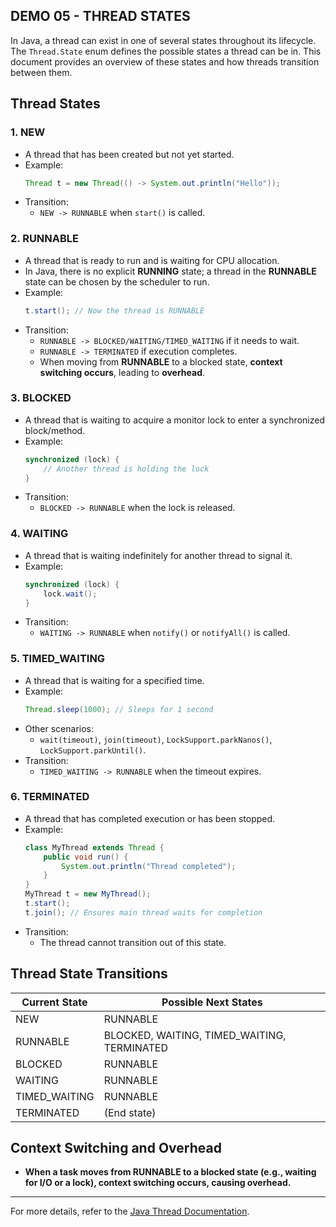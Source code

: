 ## DEMO 05 - THREAD STATES

In Java, a thread can exist in one of several states throughout its lifecycle. The `Thread.State` enum defines the possible states a thread can be in. This document provides an overview of these states and how threads transition between them.

## Thread States
### 1. **NEW**
- A thread that has been created but not yet started.
- Example:
  ```java
  Thread t = new Thread(() -> System.out.println("Hello"));
  ```
- Transition:
    - `NEW -> RUNNABLE` when `start()` is called.

### 2. **RUNNABLE**
- A thread that is ready to run and is waiting for CPU allocation.
- In Java, there is no explicit **RUNNING** state; a thread in the **RUNNABLE** state can be chosen by the scheduler to run.
- Example:
  ```java
  t.start(); // Now the thread is RUNNABLE
  ```
- Transition:
    - `RUNNABLE -> BLOCKED/WAITING/TIMED_WAITING` if it needs to wait.
    - `RUNNABLE -> TERMINATED` if execution completes.
    - When moving from **RUNNABLE** to a blocked state, **context switching occurs**, leading to **overhead**.

### 3. **BLOCKED**
- A thread that is waiting to acquire a monitor lock to enter a synchronized block/method.
- Example:
  ```java
  synchronized (lock) {
      // Another thread is holding the lock
  }
  ```
- Transition:
    - `BLOCKED -> RUNNABLE` when the lock is released.

### 4. **WAITING**
- A thread that is waiting indefinitely for another thread to signal it.
- Example:
  ```java
  synchronized (lock) {
      lock.wait();
  }
  ```
- Transition:
    - `WAITING -> RUNNABLE` when `notify()` or `notifyAll()` is called.

### 5. **TIMED_WAITING**
- A thread that is waiting for a specified time.
- Example:
  ```java
  Thread.sleep(1000); // Sleeps for 1 second
  ```
- Other scenarios:
    - `wait(timeout)`, `join(timeout)`, `LockSupport.parkNanos()`, `LockSupport.parkUntil()`.
- Transition:
    - `TIMED_WAITING -> RUNNABLE` when the timeout expires.

### 6. **TERMINATED**
- A thread that has completed execution or has been stopped.
- Example:
  ```java
  class MyThread extends Thread {
      public void run() {
          System.out.println("Thread completed");
      }
  }
  MyThread t = new MyThread();
  t.start();
  t.join(); // Ensures main thread waits for completion
  ```
- Transition:
    - The thread cannot transition out of this state.

## Thread State Transitions
| Current State | Possible Next States |
|--------------|---------------------|
| NEW | RUNNABLE |
| RUNNABLE | BLOCKED, WAITING, TIMED_WAITING, TERMINATED |
| BLOCKED | RUNNABLE |
| WAITING | RUNNABLE |
| TIMED_WAITING | RUNNABLE |
| TERMINATED | (End state) |

## Context Switching and Overhead
- **When a task moves from RUNNABLE to a blocked state (e.g., waiting for I/O or a lock), context switching occurs, causing overhead.**
---

For more details, refer to the [Java Thread Documentation](https://docs.oracle.com/en/java/javase/17/docs/api/java.base/java/lang/Thread.State.html).